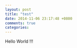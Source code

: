 ```yaml
---
layout: post
title: "test"
date: 2014-11-06 23:17:48 +0800
comments: true
categories: 
---
```

Hello World !!!